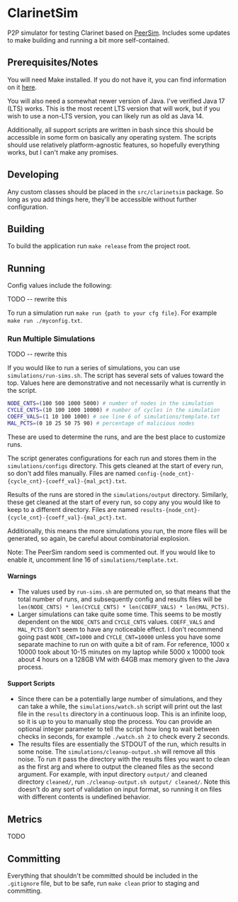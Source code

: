 # ClarinetSim

P2P simulator for testing Clarinet based on [PeerSim](https://peersim.sourceforge.net/). Includes some updates to make
building and running a bit more self-contained.

## Prerequisites/Notes

You will need Make installed. If you do not have it, you can find information on it 
[here](https://www.gnu.org/software/make/).

You will also need a somewhat newer version of Java. I've verified Java 17 (LTS) works. This is the most recent LTS 
version that will work, but if you wish to use a non-LTS version, you can likely run as old as Java 14.

Additionally, all support scripts are written in bash since this should be accessible in some form on basically any
operating system. The scripts should use relatively platform-agnostic features, so hopefully everything works, but I 
can't make any promises.

## Developing

Any custom classes should be placed in the `src/clarinetsim` package. So long as you add things here, they'll be 
accessible without further configuration.

## Building

To build the application run `make release` from the project root.

## Running

Config values include the following:

TODO -- rewrite this

To run a simulation run `make run {path to your cfg file}`. For example `make run ./myconfig.txt`.

### Run Multiple Simulations

TODO -- rewrite this

If you would like to run a series of simulations, you can use `simulations/run-sims.sh`. The script has several sets of
values toward the top. Values here are demonstrative and not necessarily what is currently in the script.
```bash
NODE_CNTS=(100 500 1000 5000) # number of nodes in the simulation
CYCLE_CNTS=(10 100 1000 10000) # number of cycles in the simulation
COEFF_VALS=(1 10 100 1000) # see line 6 of simulations/template.txt
MAL_PCTS=(0 10 25 50 75 90) # percentage of malicious nodes
```
These are used to determine the runs, and are the best place to customize runs.

The script generates configurations for each run and stores them in the `simulations/configs` directory. This gets 
cleaned at the start of every run, so don't add files manually. Files are named 
`config-{node_cnt}-{cycle_cnt}-{coeff_val}-{mal_pct}.txt`.

Results of the runs are stored in the `simulations/output` directory. Similarly, these get cleaned at the start of every
run, so copy any you would like to keep to a different directory. Files are named
`results-{node_cnt}-{cycle_cnt}-{coeff_val}-{mal_pct}.txt`.

Additionally, this means the more simulations you run, the more files will be generated, so again, be careful about
combinatorial explosion. 

Note: The PeerSim random seed is commented out. If you would like to enable it, uncomment line 16 of
`simulations/template.txt`.

#### Warnings

- The values used by `run-sims.sh` are permuted on, so that means that the total number of runs, and subsequently config
and results files will be `len(NODE_CNTS) * len(CYCLE_CNTS) * len(COEFF_VALS) * len(MAL_PCTS)`.
- Larger simulations can take quite some time. This seems to be mostly dependent on the `NODE_CNTS` and `CYCLE_CNTS` 
  values. `COEFF_VALS` and `MAL_PCTS` don't seem to have any noticeable effect. I don't recommend going past 
  `NODE_CNT=1000` and `CYCLE_CNT=10000` unless you have some separate machine to run on with quite a bit of ram. For 
  reference, 1000 x 10000 took about 10-15 minutes on my laptop while 5000 x 10000 took about 4 hours on a 128GB VM with
  64GB max memory given to the Java process.

#### Support Scripts

- Since there can be a potentially large number of simulations, and they can take a while, the `simulations/watch.sh` 
  script will print out the last file in the `results` directory in a continuous loop. This is an infinite loop, so it 
  is up to you to manually stop the process. You can provide an optional integer parameter to tell the script how long 
  to wait between checks in seconds, for example `./watch.sh 2` to check every 2 seconds.
- The results files are essentially the STDOUT of the run, which results in some noise. The 
  `simulations/cleanup-output.sh` will remove all this noise. To run it pass the directory with the results files you
  want to clean as the first arg and where to output the cleaned files as the second argument. For example, with input
  directory `output/` and cleaned directory `cleaned/`, run `./cleanup-output.sh output/ cleaned/`. Note this doesn't do
  any sort of validation on input format, so running it on files with different contents is undefined behavior.

## Metrics

TODO

## Committing

Everything that shouldn't be committed should be included in the `.gitignore` file, but to be safe, run `make clean`
prior to staging and committing.
